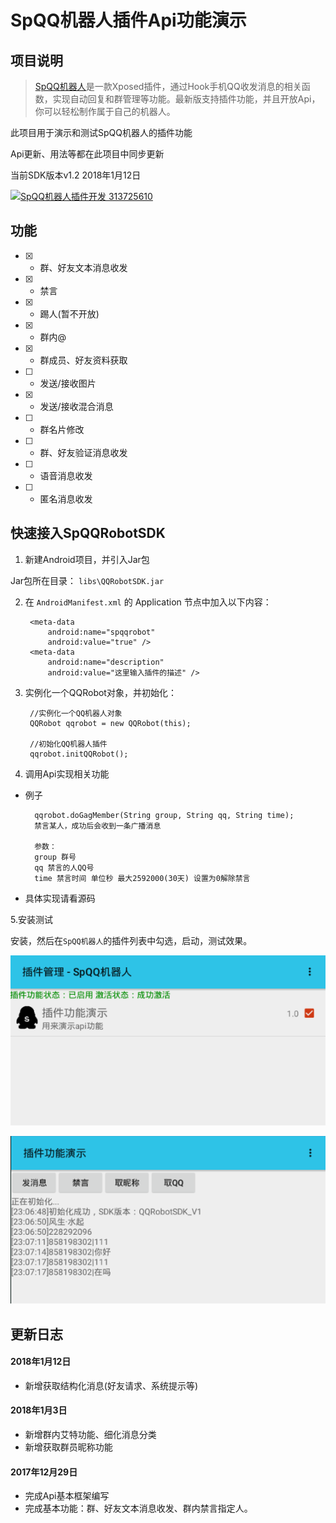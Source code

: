 # SpQQ机器人插件Api功能演示

## 项目说明



> [SpQQ机器人](https://www.coolapk.com/apk/com.specher.qqrobot)是一款Xposed插件，通过Hook手机QQ收发消息的相关函数，实现自动回复和群管理等功能。最新版支持插件功能，并且开放Api，你可以轻松制作属于自己的机器人。


此项目用于演示和测试SpQQ机器人的插件功能

Api更新、用法等都在此项目中同步更新

当前SDK版本v1.2 2018年1月12日

<html>
<a href="http://shang.qq.com/wpa/qunwpa?idkey=7eee5bc7382b96f3a84d578f708f5a70ea9053669760b908605e573f7b5f02b2"><img border="0" src="http://pub.idqqimg.com/wpa/images/group.png" alt="SpQQ机器人插件开发 313725610" title="SpQQ机器人插件开发"></a>
</html>

## 功能
- [x] - 群、好友文本消息收发
- [x] - 禁言
- [x] - 踢人(暂不开放)
- [x] - 群内@
- [x] - 群成员、好友资料获取
- [ ] - 发送/接收图片
- [x] - 发送/接收混合消息
- [ ] - 群名片修改
- [ ] - 群、好友验证消息收发
- [ ] - 语音消息收发
- [ ] - 匿名消息收发

## 快速接入SpQQRobotSDK

1. 新建Android项目，并引入Jar包

Jar包所在目录： `libs\QQRobotSDK.jar`
    
2. 在 `AndroidManifest.xml` 的 Application 节点中加入以下内容：

        <meta-data
            android:name="spqqrobot"
            android:value="true" />
        <meta-data
            android:name="description"
            android:value="这里输入插件的描述" />


3. 实例化一个QQRobot对象，并初始化：
    
		//实例化一个QQ机器人对象
    	QQRobot qqrobot = new QQRobot(this);
		
		//初始化QQ机器人插件
		qqrobot.initQQRobot();

4. 调用Api实现相关功能

- 例子

        qqrobot.doGagMember(String group, String qq, String time);
        禁言某人，成功后会收到一条广播消息
        
        参数：
        group 群号
        qq 禁言的人QQ号
        time 禁言时间 单位秒 最大2592000(30天) 设置为0解除禁言

- 具体实现请看源码
        
5.安装测试

安装，然后在`SpQQ机器人`的插件列表中勾选，启动，测试效果。

![image](./img/test.png)

![image](./img/test2.png)


## 更新日志
#### 2018年1月12日
- 新增获取结构化消息(好友请求、系统提示等)

#### 2018年1月3日
- 新增群内艾特功能、细化消息分类
- 新增获取群员昵称功能

#### 2017年12月29日
- 完成Api基本框架编写
- 完成基本功能：群、好友文本消息收发、群内禁言指定人。